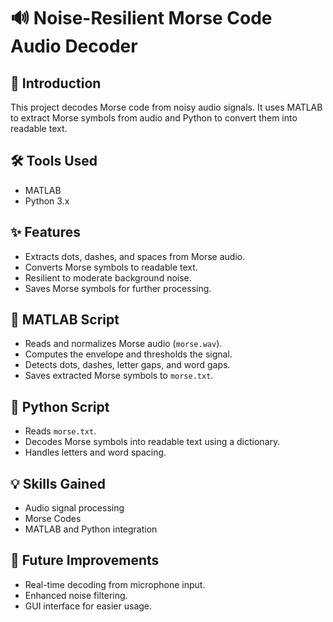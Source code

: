 # 🔊 Noise-Resilient Morse Code Audio Decoder

## 📖 Introduction
This project decodes Morse code from noisy audio signals. It uses MATLAB to extract Morse symbols from audio and Python to convert them into readable text.

## 🛠 Tools Used
- MATLAB
- Python 3.x

## ✨ Features
- Extracts dots, dashes, and spaces from Morse audio.
- Converts Morse symbols to readable text.
- Resilient to moderate background noise.
- Saves Morse symbols for further processing.

## 📃 MATLAB Script
- Reads and normalizes Morse audio (`morse.wav`).
- Computes the envelope and thresholds the signal.
- Detects dots, dashes, letter gaps, and word gaps.
- Saves extracted Morse symbols to `morse.txt`.

## 🐍 Python Script
- Reads `morse.txt`.
- Decodes Morse symbols into readable text using a dictionary.
- Handles letters and word spacing.

## 💡 Skills Gained
- Audio signal processing
- Morse Codes
- MATLAB and Python integration

## 🔮 Future Improvements
- Real-time decoding from microphone input.
- Enhanced noise filtering.
- GUI interface for easier usage.
